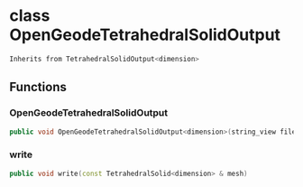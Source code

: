 # class OpenGeodeTetrahedralSolidOutput


```cpp
Inherits from TetrahedralSolidOutput<dimension>
```



## Functions

### OpenGeodeTetrahedralSolidOutput

```cpp
public void OpenGeodeTetrahedralSolidOutput<dimension>(string_view filename)
```


### write

```cpp
public void write(const TetrahedralSolid<dimension> & mesh)
```




